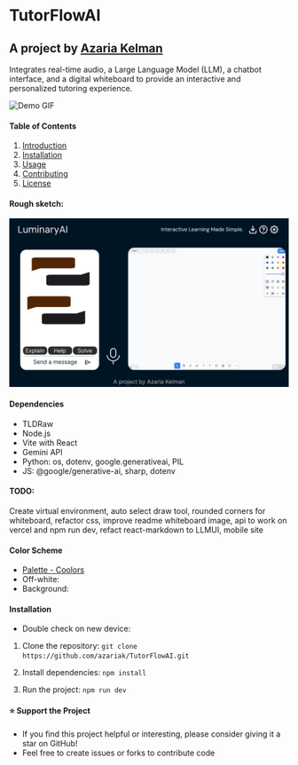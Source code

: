 # TutorFlowAI
## A project by [Azaria Kelman]((mailto:azaria.kelman@mail.utoronto.ca))
Integrates real-time audio, a Large Language Model (LLM), a chatbot interface, and a digital whiteboard to provide an interactive and personalized tutoring experience.

![Demo GIF](src\assets\TutorFlow-Demo.gif)

#### Table of Contents
1. [Introduction](#TutorFlowAI)
2. [Installation](#installation)
3. [Usage](#usage)
4. [Contributing](#contributing)
5. [License](#license)


#### Rough sketch:
![Figma](Figma.png)

#### Dependencies
- TLDRaw
- Node.js
- Vite with React
- Gemini API
- Python: os, dotenv, google.generativeai, PIL
- JS: @google/generative-ai, sharp, dotenv

#### TODO: 
Create virtual environment,  auto select draw tool, rounded corners for whiteboard, refactor css, improve readme
whiteboard image, api to work on vercel and npm run dev, refact react-markdown to LLMUI, mobile site

#### Color Scheme
-  [Palette - Coolors](https://coolors.co/palette/001524-15616d-ffecd1-ff7d00-78290f)
- Off-white:
- Background:

#### Installation
- Double check on new device:
1. Clone the repository: `git clone https://github.com/azariak/TutorFlowAI.git`

2. Install dependencies: `npm install`

3. Run the project: `npm run dev`



#### ⭐ Support the Project
- If you find this project helpful or interesting, please consider giving it a star on GitHub! 
- Feel free to create issues or forks to contribute code
